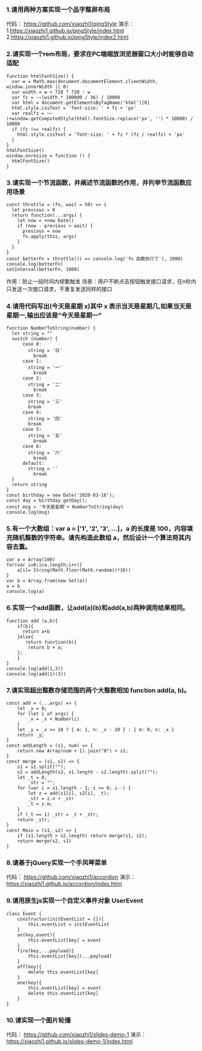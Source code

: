 ### 1.请用两种方案实现一个品字整屏布局
代码： https://github.com/xiaozhi1/pingStyle
演示：
1.https://xiaozhi1.github.io/pingStyle/index.html
2.https://xiaozhi1.github.io/pingStyle/index2.html


### 2.请实现一个rem布局，要求在PC端缩放浏览器窗口大小时能够自动适配
```
function htmlFontSize() {
  var w = Math.max(document.documentElement.clientWidth, window.innerWidth || 0)
  var width = w > 720 ? 720 : w
  var fz = ~~(width * 100000 / 36) / 10000
  var html = document.getElementsByTagName('html')[0]
  html.style.cssText = 'font-size: ' + fz + 'px'
  var realfz = ~~(+window.getComputedStyle(html).fontSize.replace('px', '') * 10000) / 10000
  if (fz !== realfz) {
    html.style.cssText = 'font-size: ' + fz * (fz / realfz) + 'px'
  }
}
htmlFontSize()
window.onresize = function () { 
  htmlFontSize() 
}
```

### 3.请实现一个节流函数，并阐述节流函数的作用，并列举节流函数应用场景
```
const throttle = (fn, wait = 50) => {
  let previous = 0
  return function(...args) {
    let now = +new Date()
    if (now - previous > wait) {
      previous = now
      fn.apply(this, args)
    }
  }
}
const betterFn = throttle(() => console.log('fn 函数执行了'), 1000)
console.log(betterFn)
setInterval(betterFn, 1000)
```
作用：防止一段时间内频繁触发
场景：用户不断点击按钮触发接口请求，在n秒内只发送一次接口请求，不重复发送同样的接口





### 4.请用代码写出(今天是星期 x)其中 x 表示当天是星期几,如果当天是星期一,输出应该是"今天是星期一"
```
function NumberToString(number) {
  let string = ""
  switch (number) {
      case 0:
        string = '日'
          break
      case 1:
        string = '一'
          break
      case 2:
        string = '二'
          break
      case 3:
        string = '三'
        break
      case 4:
        string = '四'
        break
      case 5:
        string = '五'
          break
      case 6:
        string = '六'
          break
      default: 
        string = ''
          break
  }
  return string
}
const birthday = new Date('2020-03-16');
const day = birthday.getDay();
const msg = '今天是星期'+ NumberToString(day)
console.log(msg)
```

### 5.有一个大数组：var a = ['1', '2', '3', ...]，a 的长度是 100，内容填充随机整数的字符串。请先构造此数组 a，然后设计一个算法将其内容去重。
```
var a = Array(100)
for(var i=0;i<a.length;i++){
	a[i]= String(Math.floor(Math.random()*10))
}
var b = Array.from(new Set(a))
a = b
console.log(a)
```

### 6.实现一个add函数，让add(a)(b)和add(a,b)两种调用结果相同。
```
function add (a,b){
    if(b){
      return a+b
    }else{
       return function(b){
        return b + a;
    };
    }
}
console.log(add(1,3))
console.log(add(1)(3))
```

### 7.请实现超出整数存储范围的两个大整数相加 function add(a, b)。
```
const add = (...args) => {
    let _x = 0;
    for (let i of args) {
        _x = _x + Number(i)
    }
    let _y = _x >= 10 ? { m: 1, n: _x - 10 } : { m: 0, n: _x }
    return _y;
}
const addLength = (s1, num) => {
    return new Array(num + 1).join("0") + s1;
}
const merge = (s1, s2) => {
    s1 = s1.split("");
    s2 = addLength(s2, s1.length - s2.length).split("");
    let _t = 0,
        _str = "";
    for (var i = s1.length - 1; i >= 0; i--) {
        let z = add(s1[i], s2[i], _t);
        _str = z.n + _str
        _t = z.m;
    }
    if (_t == 1) _str = _t + _str;
    return _str;
}
const Main = (s1, s2) => {
    if (s1.length > s2.length) return merge(s1, s2);
    return merge(s2, s1)
}

```

### 8.请基于jQuery实现一个手风琴菜单
代码：  https://github.com/xiaozhi1/accordion
演示：  https://xiaozhi1.github.io/accordion/index.html



### 9.请用原生js实现一个自定义事件对象 UserEvent
```
class Event {
    constructor(initEventList = {}){
        this.eventList = initEventList
    }
    on(key,event){
        this.eventList[key] = event  
    }
    fire(key,...payload){
        this.eventList[key](...payload)
    }
    off(key){
        delete this.eventList[key]
    }
    one(key){
        this.eventList[key] = event 
        delete this.eventList[key]
    }
}
```

### 10.请实现一个图片轮播
代码：  https://github.com/xiaozhi1/slides-demo-1
演示：  https://xiaozhi1.github.io/slides-demo-1/index.html